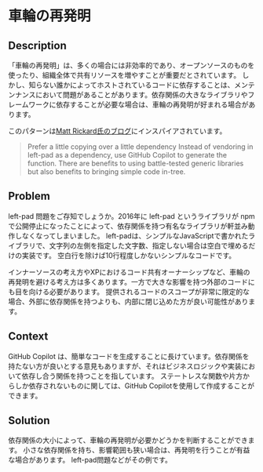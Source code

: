 # 車輪の再発明

## Description

「車輪の再発明」は、多くの場合には非効率的であり、オープンソースのものを使ったり、組織全体で共有リソースを増やすことが重要だとされています。
しかし、知らない誰かによってホストされているコードに依存することは、メンテンナンスにおいて問題があることがあります。依存関係の大きなライブラリやフレームワークに依存することが必要な場合は、車輪の再発明が好まれる場合があります。

このパターンは[Matt Rickard氏のブログ](https://matt-rickard.com/having-a-copilot)にインスパイアされています。

> Prefer a little copying over a little dependency
> Instead of vendoring in left-pad as a dependency, use GitHub Copilot to generate the function. There are benefits to using battle-tested generic libraries but also benefits to bringing simple code in-tree.

## Problem

left-pad 問題をご存知でしょうか。2016年に left-pad というライブラリが npm で公開停止になったことによって、依存関係を持つ有名なライブラリが軒並み動作しなくなってしまいました。
left-padは、シンプルなJavaScriptで書かれたライブラリで、文字列の左側を指定した文字数、指定しない場合は空白で埋めるだけの実装です。
空白行を除けば10行程度しかないシンプルなコードです。

インナーソースの考え方やXPにおけるコード共有オーナーシップなど、車輪の再発明を避ける考え方は多くあります。一方で大きな影響を持つ外部のコードにも目を向ける必要があります。
提供されるコードのスコープが非常に限定的な場合、外部に依存関係を持つよりも、内部に閉じ込めた方が良い可能性があります。

## Context

GitHub Copilot は、簡単なコードを生成することに長けています。依存関係を持たない方が良いとする意見もありますが、それはビジネスロジックや実装において依存し合う関係を持つことを指しています。
ステートレスな関数や片方からしか依存されないものに関しては、GitHub Copilotを使用して作成することができます。

## Solution

依存関係の大小によって、車輪の再発明が必要かどうかを判断することができます。
小さな依存関係を持ち、影響範囲も狭い場合は、再発明を行うことが有益な場合があります。
left-pad問題などがその例です。
